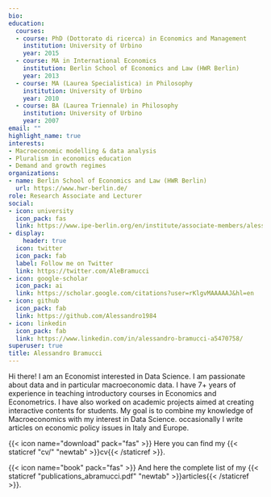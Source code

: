 ```yaml
---
bio: 
education:
  courses:
  - course: PhD (Dottorato di ricerca) in Economics and Management
    institution: University of Urbino
    year: 2015
  - course: MA in International Economics
    institution: Berlin School of Economics and Law (HWR Berlin)
    year: 2013
  - course: MA (Laurea Specialistica) in Philosophy
    institution: University of Urbino
    year: 2010
  - course: BA (Laurea Triennale) in Philosophy
    institution: University of Urbino
    year: 2007   
email: ""
highlight_name: true
interests:
- Macroeconomic modelling & data analysis
- Pluralism in economics education
- Demand and growth regimes
organizations:
- name: Berlin School of Economics and Law (HWR Berlin)
  url: https://www.hwr-berlin.de/
role: Research Associate and Lecturer
social:
- icon: university
  icon_pack: fas
  link: https://www.ipe-berlin.org/en/institute/associate-members/alessandro-bramucci/
- display:
    header: true
  icon: twitter
  icon_pack: fab
  label: Follow me on Twitter
  link: https://twitter.com/AleBramucci
- icon: google-scholar
  icon_pack: ai
  link: https://scholar.google.com/citations?user=rKlgvMAAAAAJ&hl=en
- icon: github
  icon_pack: fab
  link: https://github.com/Alessandro1984
- icon: linkedin
  icon_pack: fab
  link: https://www.linkedin.com/in/alessandro-bramucci-a5470758/
superuser: true
title: Alessandro Bramucci
---
```


Hi there! I am an Economist interested in Data Science. I am passionate about data and in particular macroeconomic data. I have 7+ years of experience in teaching introductory courses in Economics and Econometrics. I have also worked on academic projects aimed at creating interactive contents for students. My goal is to combine my knowledge of Macroeconomics with my interest in Data Science. occasionally I write articles on economic policy issues in Italy and Europe.

{{< icon name="download" pack="fas" >}} Here you can find my {{< staticref "cv/" "newtab" >}}cv{{< /staticref >}}.

{{< icon name="book" pack="fas" >}} And here the complete list of my {{< staticref "publications_abramucci.pdf" "newtab" >}}articles{{< /staticref >}}.
